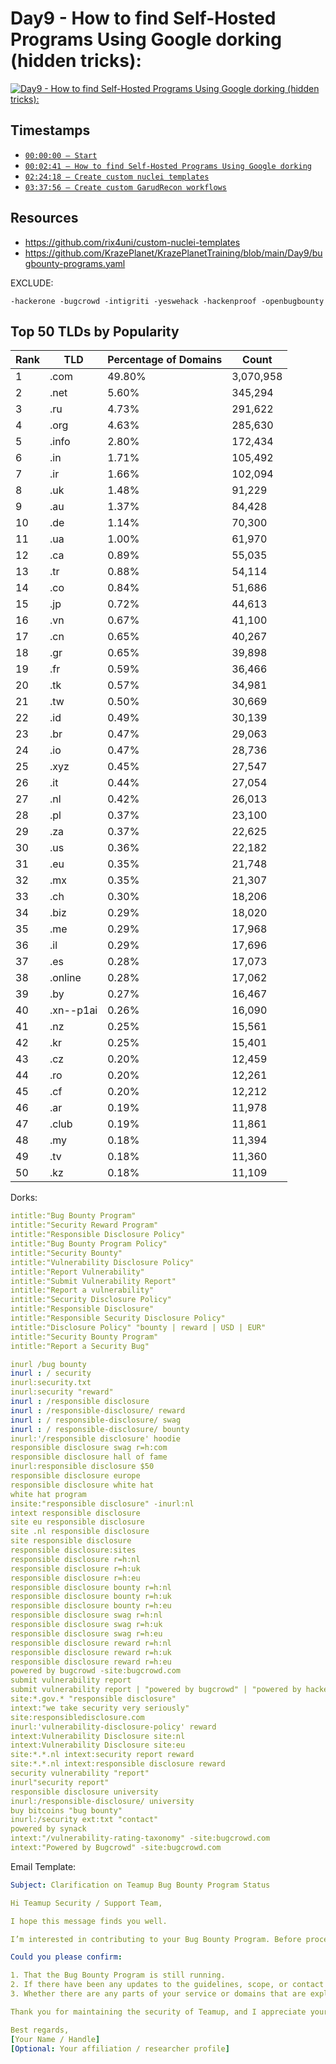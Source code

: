 # Day9 - How to find Self-Hosted Programs Using Google dorking (hidden tricks):
[![Day9 - How to find Self-Hosted Programs Using Google dorking (hidden tricks):](https://img.youtube.com/vi/KPHZ7p4Snag/maxresdefault.jpg)](https://youtu.be/KPHZ7p4Snag)

## Timestamps
- [`00:00:00 — Start`](https://youtu.be/KPHZ7p4Snag?t=0)
- [`00:02:41 — How to find Self-Hosted Programs Using Google dorking`](https://youtu.be/KPHZ7p4Snag?t=161)
- [`02:24:18 — Create custom nuclei templates`](https://youtu.be/KPHZ7p4Snag?t=8658)
- [`03:37:56 — Create custom GarudRecon workflows`](https://youtu.be/KPHZ7p4Snag?t=13076)

## Resources
- https://github.com/rix4uni/custom-nuclei-templates
- https://github.com/KrazePlanet/KrazePlanetTraining/blob/main/Day9/bugbounty-programs.yaml

EXCLUDE:
```
-hackerone -bugcrowd -intigriti -yeswehack -hackenproof -openbugbounty
```

## Top 50 TLDs by Popularity
| Rank | TLD | Percentage of Domains | Count |
|------|-----|----------------------|--------|
| 1 | .com | 49.80% | 3,070,958 |
| 2 | .net | 5.60% | 345,294 |
| 3 | .ru | 4.73% | 291,622 |
| 4 | .org | 4.63% | 285,630 |
| 5 | .info | 2.80% | 172,434 |
| 6 | .in | 1.71% | 105,492 |
| 7 | .ir | 1.66% | 102,094 |
| 8 | .uk | 1.48% | 91,229 |
| 9 | .au | 1.37% | 84,428 |
| 10 | .de | 1.14% | 70,300 |
| 11 | .ua | 1.00% | 61,970 |
| 12 | .ca | 0.89% | 55,035 |
| 13 | .tr | 0.88% | 54,114 |
| 14 | .co | 0.84% | 51,686 |
| 15 | .jp | 0.72% | 44,613 |
| 16 | .vn | 0.67% | 41,100 |
| 17 | .cn | 0.65% | 40,267 |
| 18 | .gr | 0.65% | 39,898 |
| 19 | .fr | 0.59% | 36,466 |
| 20 | .tk | 0.57% | 34,981 |
| 21 | .tw | 0.50% | 30,669 |
| 22 | .id | 0.49% | 30,139 |
| 23 | .br | 0.47% | 29,063 |
| 24 | .io | 0.47% | 28,736 |
| 25 | .xyz | 0.45% | 27,547 |
| 26 | .it | 0.44% | 27,054 |
| 27 | .nl | 0.42% | 26,013 |
| 28 | .pl | 0.37% | 23,100 |
| 29 | .za | 0.37% | 22,625 |
| 30 | .us | 0.36% | 22,182 |
| 31 | .eu | 0.35% | 21,748 |
| 32 | .mx | 0.35% | 21,307 |
| 33 | .ch | 0.30% | 18,206 |
| 34 | .biz | 0.29% | 18,020 |
| 35 | .me | 0.29% | 17,968 |
| 36 | .il | 0.29% | 17,696 |
| 37 | .es | 0.28% | 17,073 |
| 38 | .online | 0.28% | 17,062 |
| 39 | .by | 0.27% | 16,467 |
| 40 | .xn--p1ai | 0.26% | 16,090 |
| 41 | .nz | 0.25% | 15,561 |
| 42 | .kr | 0.25% | 15,401 |
| 43 | .cz | 0.20% | 12,459 |
| 44 | .ro | 0.20% | 12,261 |
| 45 | .cf | 0.20% | 12,212 |
| 46 | .ar | 0.19% | 11,978 |
| 47 | .club | 0.19% | 11,861 |
| 48 | .my | 0.18% | 11,394 |
| 49 | .tv | 0.18% | 11,360 |
| 50 | .kz | 0.18% | 11,109 |

Dorks:
```yaml
intitle:"Bug Bounty Program"
intitle:"Security Reward Program"
intitle:"Responsible Disclosure Policy"
intitle:"Bug Bounty Program Policy"
intitle:"Security Bounty"
intitle:"Vulnerability Disclosure Policy"
intitle:"Report Vulnerability"
intitle:"Submit Vulnerability Report"
intitle:"Report a vulnerability"
intitle:"Security Disclosure Policy"
intitle:"Responsible Disclosure"
intitle:"Responsible Security Disclosure Policy"
intitle:"Disclosure Policy" "bounty | reward | USD | EUR"
intitle:"Security Bounty Program"
intitle:"Report a Security Bug"

inurl /bug bounty
inurl : / security
inurl:security.txt
inurl:security "reward"
inurl : /responsible disclosure
inurl : /responsible-disclosure/ reward
inurl : / responsible-disclosure/ swag
inurl : / responsible-disclosure/ bounty
inurl:'/responsible disclosure' hoodie
responsible disclosure swag r=h:com
responsible disclosure hall of fame
inurl:responsible disclosure $50
responsible disclosure europe
responsible disclosure white hat
white hat program
insite:"responsible disclosure" -inurl:nl
intext responsible disclosure
site eu responsible disclosure
site .nl responsible disclosure
site responsible disclosure
responsible disclosure:sites
responsible disclosure r=h:nl
responsible disclosure r=h:uk
responsible disclosure r=h:eu
responsible disclosure bounty r=h:nl
responsible disclosure bounty r=h:uk
responsible disclosure bounty r=h:eu
responsible disclosure swag r=h:nl
responsible disclosure swag r=h:uk
responsible disclosure swag r=h:eu
responsible disclosure reward r=h:nl
responsible disclosure reward r=h:uk
responsible disclosure reward r=h:eu
powered by bugcrowd -site:bugcrowd.com
submit vulnerability report
submit vulnerability report | "powered by bugcrowd" | "powered by hackerone"
site:*.gov.* "responsible disclosure"
intext:"we take security very seriously"
site:responsibledisclosure.com
inurl:'vulnerability-disclosure-policy' reward
intext:Vulnerability Disclosure site:nl
intext:Vulnerability Disclosure site:eu
site:*.*.nl intext:security report reward
site:*.*.nl intext:responsible disclosure reward
security vulnerability "report"
inurl"security report"
responsible disclosure university
inurl:/responsible-disclosure/ university
buy bitcoins "bug bounty"
inurl:/security ext:txt "contact"
powered by synack
intext:"/vulnerability-rating-taxonomy" -site:bugcrowd.com
intext:"Powered by Bugcrowd" -site:bugcrowd.com
```

Email Template:
```yaml
Subject: Clarification on Teamup Bug Bounty Program Status

Hi Teamup Security / Support Team,

I hope this message finds you well.

I’m interested in contributing to your Bug Bounty Program. Before proceeding with any security research or testing, I wanted to confirm whether the program is currently *active* and whether there have been any recent changes in the scope, rules, or exclusions since the last update on April 4, 2024 (from your website).

Could you please confirm:

1. That the Bug Bounty Program is still running.
2. If there have been any updates to the guidelines, scope, or contact process since the April 2024 page.
3. Whether there are any parts of your service or domains that are explicitly excluded (beyond what is listed) that researchers should avoid.

Thank you for maintaining the security of Teamup, and I appreciate your guidance before I begin.

Best regards,
[Your Name / Handle]
[Optional: Your affiliation / researcher profile]

```
